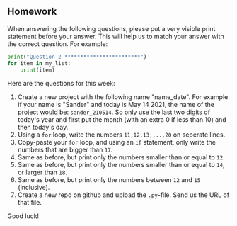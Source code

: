 Homework
-

When answering the following questions, please put a very visible print statement before your answer. This will help us to match your answer with the correct question. For example:

```Python
print("Question 2 ************************")
for item in my_list:
    print(item)
```

Here are the questions for this week:

1. Create a new project with the following name "name_date". For example: if your name is "Sander" and today is May 14 2021, the name of the project would be: `sander_210514`. So only use the last two digits of today's year and first put the month (with an extra 0 if less than 10) and then today's day.
1. Using a `for` loop, write the numbers `11,12,13,...,20` on seperate lines.
1. Copy-paste your `for` loop, and using an `if` statement, only write the numbers that are bigger than `17`.
1. Same as before, but print only the numbers smaller than or equal to `12`.
1. Same as before, but print only the numbers smaller than or equal to `14`, or larger than `18`.
1. Same as before, but print only the numbers between `12` and `15` (inclusive).
1. Create a new repo on github and upload the `.py`-file. Send us the URL of that file.

Good luck!
